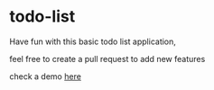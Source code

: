 # todo-list

Have fun with this basic todo list application, 

feel free to create a pull request to add new features

check a demo [here](https://hamzahanafi11.github.io/todo-list/)
